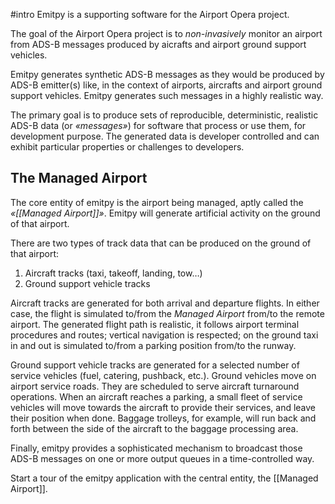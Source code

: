 #intro
Emitpy is a supporting software for the Airport Opera project.

The goal of the Airport Opera project is to *non-invasively* monitor an airport from ADS-B messages produced by aicrafts and airport ground support vehicles.

Emitpy generates synthetic ADS-B messages as they would be produced by ADS-B emitter(s) like, in the context of airports, aircrafts and airport ground support vehicles. Emitpy generates such messages in a highly realistic way.

The primary goal is to produce sets of reproducible, deterministic, realistic ADS-B data (or _«messages»_) for software that process or use them, for development purpose. The generated data is developer controlled and can exhibit particular properties or challenges to developers.

## The Managed Airport

The core entity of emitpy is the airport being managed, aptly called the *«[[Managed Airport]]»*. Emitpy will generate artificial activity on the ground of that airport.

There are two types of track data that can be produced on the ground of that airport:
1. Aircraft tracks (taxi, takeoff, landing, tow…)
2. Ground support vehicle tracks

Aircraft tracks are generated for both arrival and departure flights. In either case, the flight is simulated to/from the *Managed Airport* from/to the remote airport.
The generated flight path is realistic, it follows airport terminal procedures and routes; vertical navigation is respected; on the ground taxi in and out is simulated to/from a parking position from/to the runway.

Ground support vehicle tracks are generated for a selected number of service vehicles (fuel, catering, pushback, etc.). Ground vehicles move on airport service roads. They are scheduled to serve aircraft turnaround operations. When an aircraft reaches a parking, a small fleet of service vehicles will move towards the aircraft to provide their services, and leave their position when done. Baggage trolleys, for example, will run back and forth between the side of the aircraft to the baggage processing area.

Finally, emitpy provides a sophisticated mechanism to broadcast those ADS-B messages on one or more output queues in a time-controlled way.

Start a tour of the emitpy application with the central entity, the [[Managed Airport]].